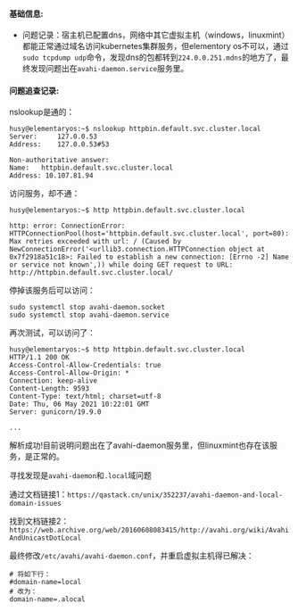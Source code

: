 #### 基础信息:
- 问题记录：宿主机已配置dns，网络中其它虚拟主机（windows，linuxmint）都能正常通过域名访问kubernetes集群服务，但elementory os不可以，通过`sudo tcpdump udp`命令，发现dns的包都转到`224.0.0.251.mdns`的地方了，最终发现问题出在`avahi-daemon.service`服务里。

#### 问题追查记录:

nslookup是通的：
```shell
husy@elementaryos:~$ nslookup httpbin.default.svc.cluster.local
Server:		127.0.0.53
Address:	127.0.0.53#53

Non-authoritative answer:
Name:	httpbin.default.svc.cluster.local
Address: 10.107.81.94
```

访问服务，却不通：
```shell
husy@elementaryos:~$ http httpbin.default.svc.cluster.local

http: error: ConnectionError: HTTPConnectionPool(host='httpbin.default.svc.cluster.local', port=80): Max retries exceeded with url: / (Caused by NewConnectionError('<urllib3.connection.HTTPConnection object at 0x7f2918a51c18>: Failed to establish a new connection: [Errno -2] Name or service not known',)) while doing GET request to URL: http://httpbin.default.svc.cluster.local/
```

停掉该服务后可以访问：
```shell
sudo systemctl stop avahi-daemon.socket
sudo systemctl stop avahi-daemon.service
```

再次测试，可以访问了：
```shell
husy@elementaryos:~$ http httpbin.default.svc.cluster.local
HTTP/1.1 200 OK
Access-Control-Allow-Credentials: true
Access-Control-Allow-Origin: *
Connection: keep-alive
Content-Length: 9593
Content-Type: text/html; charset=utf-8
Date: Thu, 06 May 2021 10:22:01 GMT
Server: gunicorn/19.9.0

...
```
解析成功!目前说明问题出在了avahi-daemon服务里，但linuxmint也存在该服务，是正常的。

寻找发现是`avahi-daemon`和`.local`域问题

通过文档链接1：`https://qastack.cn/unix/352237/avahi-daemon-and-local-domain-issues`

找到文档链接2：`https://web.archive.org/web/20160608083415/http://avahi.org/wiki/AvahiAndUnicastDotLocal`

最终修改`/etc/avahi/avahi-daemon.conf`，并重启虚拟主机得已解决：
```shell
# 将如下行：
#domain-name=local
# 改为：
domain-name=.alocal
```
